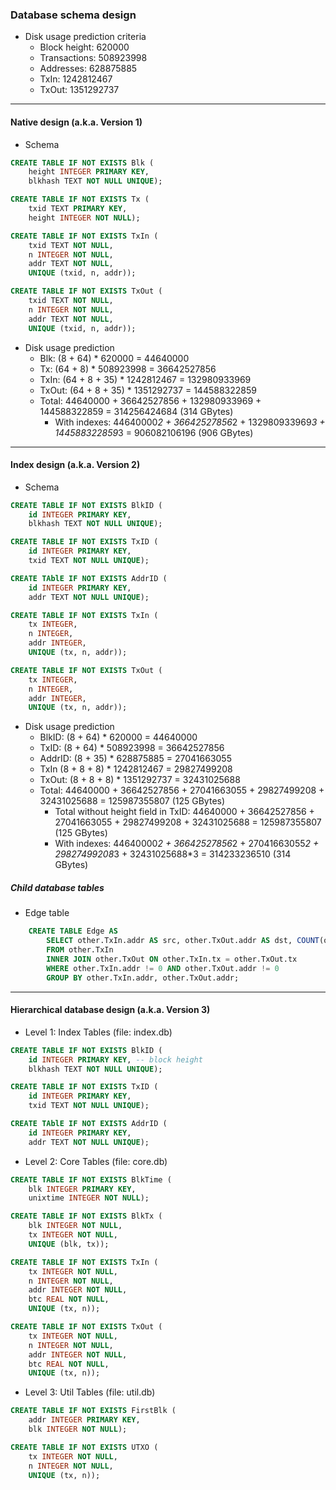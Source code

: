 ### Database schema design
- Disk usage prediction criteria
    - Block height: 620000
    - Transactions: 508923998
    - Addresses: 628875885
    - TxIn: 1242812467
    - TxOut: 1351292737

---
#### Native design (a.k.a. Version 1)
- Schema

```sql
CREATE TABLE IF NOT EXISTS Blk (
    height INTEGER PRIMARY KEY,
    blkhash TEXT NOT NULL UNIQUE);

CREATE TABLE IF NOT EXISTS Tx (
    txid TEXT PRIMARY KEY,
    height INTEGER NOT NULL);

CREATE TABLE IF NOT EXISTS TxIn (
    txid TEXT NOT NULL,
    n INTEGER NOT NULL,
    addr TEXT NOT NULL,
    UNIQUE (txid, n, addr));

CREATE TABLE IF NOT EXISTS TxOut (
    txid TEXT NOT NULL,
    n INTEGER NOT NULL,
    addr TEXT NOT NULL,
    UNIQUE (txid, n, addr));
```

- Disk usage prediction
    - Blk: (8 + 64) * 620000 = 44640000
    - Tx: (64 + 8) * 508923998 = 36642527856
    - TxIn: (64 + 8 + 35) * 1242812467 = 132980933969
    - TxOut: (64 + 8 + 35) * 1351292737 = 144588322859
    - Total: 44640000 + 36642527856 + 132980933969 + 144588322859 = 314256424684 (314 GBytes)
        - With indexes: 44640000*2 + 36642527856*2 + 132980933969*3 + 144588322859*3 = 906082106196 (906 GBytes)

---
#### Index design (a.k.a. Version 2)
- Schema

```sql
CREATE TABLE IF NOT EXISTS BlkID (
    id INTEGER PRIMARY KEY,
    blkhash TEXT NOT NULL UNIQUE);

CREATE TABLE IF NOT EXISTS TxID (
    id INTEGER PRIMARY KEY,
    txid TEXT NOT NULL UNIQUE);

CREATE TAblE IF NOT EXISTS AddrID (
    id INTEGER PRIMARY KEY,
    addr TEXT NOT NULL UNIQUE);

CREATE TABLE IF NOT EXISTS TxIn (
    tx INTEGER,
    n INTEGER,
    addr INTEGER,
    UNIQUE (tx, n, addr));

CREATE TABLE IF NOT EXISTS TxOut (
    tx INTEGER,
    n INTEGER,
    addr INTEGER,
    UNIQUE (tx, n, addr));
```

- Disk usage prediction
    - BlkID: (8 + 64) * 620000 = 44640000
    - TxID: (8 + 64) * 508923998 = 36642527856
    - AddrID: (8 + 35) * 628875885 = 27041663055
    - TxIn (8 + 8 + 8) * 1242812467 = 29827499208
    - TxOut: (8 + 8 + 8) * 1351292737 = 32431025688
    - Total: 44640000 + 36642527856 + 27041663055 + 29827499208 + 32431025688 = 125987355807 (125 GBytes)
        - Total without height field in TxID: 44640000 + 36642527856 + 27041663055 + 29827499208 + 32431025688 = 125987355807 (125 GBytes)
        - With indexes: 44640000*2 + 36642527856*2 + 27041663055*2 + 29827499208*3 + 32431025688*3 = 314233236510 (314 GBytes)

##### Child database tables

- Edge table
```sql
    CREATE TABLE Edge AS
        SELECT other.TxIn.addr AS src, other.TxOut.addr AS dst, COUNT(other.TxIn.tx) AS weight
        FROM other.TxIn
        INNER JOIN other.TxOut ON other.TxIn.tx = other.TxOut.tx
        WHERE other.TxIn.addr != 0 AND other.TxOut.addr != 0
        GROUP BY other.TxIn.addr, other.TxOut.addr;
```

---
#### Hierarchical database design (a.k.a. Version 3)

- Level 1: Index Tables (file: index.db)

```sql
CREATE TABLE IF NOT EXISTS BlkID (
    id INTEGER PRIMARY KEY, -- block height
    blkhash TEXT NOT NULL UNIQUE);

CREATE TABLE IF NOT EXISTS TxID (
    id INTEGER PRIMARY KEY,
    txid TEXT NOT NULL UNIQUE);

CREATE TAblE IF NOT EXISTS AddrID (
    id INTEGER PRIMARY KEY,
    addr TEXT NOT NULL UNIQUE);
```

- Level 2: Core Tables (file: core.db)

```sql
CREATE TABLE IF NOT EXISTS BlkTime (
    blk INTEGER PRIMARY KEY,
    unixtime INTEGER NOT NULL);

CREATE TABLE IF NOT EXISTS BlkTx (
    blk INTEGER NOT NULL,
    tx INTEGER NOT NULL,
    UNIQUE (blk, tx));

CREATE TABLE IF NOT EXISTS TxIn (
    tx INTEGER NOT NULL,
    n INTEGER NOT NULL,
    addr INTEGER NOT NULL,
    btc REAL NOT NULL, 
    UNIQUE (tx, n));

CREATE TABLE IF NOT EXISTS TxOut (
    tx INTEGER NOT NULL,
    n INTEGER NOT NULL,
    addr INTEGER NOT NULL,
    btc REAL NOT NULL,
    UNIQUE (tx, n));
```

- Level 3: Util Tables (file: util.db)

```sql
CREATE TABLE IF NOT EXISTS FirstBlk (
    addr INTEGER PRIMARY KEY,
    blk INTEGER NOT NULL);

CREATE TABLE IF NOT EXISTS UTXO (
    tx INTEGER NOT NULL,
    n INTEGER NOT NULL,
    UNIQUE (tx, n));
```